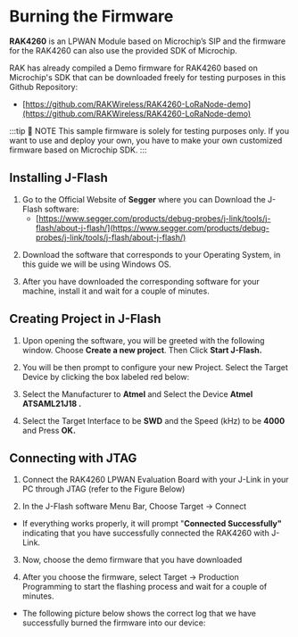 # Burning the Firmware

**RAK4260**  is an LPWAN Module based on Microchip’s SIP and the firmware for the RAK4260 can also use the provided SDK of Microchip.

RAK has already compiled a Demo firmware for RAK4260 based on Microchip's SDK that can be downloaded freely for testing purposes in this Github Repository: 
* [https://github.com/RAKWireless/RAK4260-LoRaNode-demo](https://github.com/RAKWireless/RAK4260-LoRaNode-demo)

:::tip 📝 NOTE
This sample firmware is solely for testing purposes only. If you want to use and deploy your own, you have to make your own customized firmware based on Microchip SDK.
:::

<rk-img
  src="/assets/images/quick-start-guide/rak4260/3burning-the-firmware/github-repo.png"
  width="100%"
  figure-number="1"
  caption="RAK4260 Github Repository"
/>

## Installing J-Flash

1. Go to the Official Website of **Segger** where you can Download the J-Flash software: 
    * [https://www.segger.com/products/debug-probes/j-link/tools/j-flash/about-j-flash/](https://www.segger.com/products/debug-probes/j-link/tools/j-flash/about-j-flash/)

<rk-img
  src="/assets/images/quick-start-guide/rak4260/3burning-the-firmware/segger-website.jpg"
  width="100%"
  figure-number="2"
  caption="Segger Official Website"
/>

2. Download the software that corresponds to your Operating System, in this guide we will be using Windows OS.

<rk-img
  src="/assets/images/quick-start-guide/rak4260/3burning-the-firmware/jlink-software.jpg"
  width="100%"
  figure-number="3"
  caption="J-link Software in different platforms"
/>

3. After you have downloaded the corresponding software for your machine, install it and wait for a couple of minutes.

## Creating Project in J-Flash

1. Upon opening the software, you will be greeted with the following window.  Choose **Create a new project**. Then Click **Start J-Flash.**

<rk-img
  src="/assets/images/quick-start-guide/rak4260/3burning-the-firmware/jflash-interface.jpg"
  width="100%"
  figure-number="4"
  caption="J-flash Interface"
/>

2. You will be then prompt to configure your new Project. Select the Target Device by clicking the box labeled red below: 

<rk-img
  src="/assets/images/quick-start-guide/rak4260/3burning-the-firmware/config-the-project.jpg"
  width="100%"
  figure-number="5"
  caption="Configuring the Project"
/>

3. Select the Manufacturer to **Atmel** and Select the Device **Atmel ATSAML21J18 .**

<rk-img
  src="/assets/images/quick-start-guide/rak4260/3burning-the-firmware/selecting-the-device.png"
  width="100%"
  figure-number="6"
  caption="Selecting the Device"
/>

4. Select the Target Interface to be **SWD** and the Speed (kHz) to be **4000** and Press **OK.**

<rk-img
  src="/assets/images/quick-start-guide/rak4260/3burning-the-firmware/interface-and-speed.jpg"
  width="100%"
  figure-number="7"
  caption="Target Interface and Speed (kHz)"
/>

<rk-img
  src="/assets/images/quick-start-guide/rak4260/3burning-the-firmware/project-successful.jpg"
  width="100%"
  figure-number="8"
  caption="Created Project Successfully"
/>

## Connecting with JTAG

1. Connect the RAK4260 LPWAN Evaluation Board with your J-Link in your PC through JTAG (refer to the Figure Below)

<rk-img
  src="/assets/images/quick-start-guide/rak4260/3burning-the-firmware/jtag-rak4260-connection.png"
  width="100%"
  figure-number="9"
  caption="JTAG to RAK4260 Connections"
/>

<rk-img
  src="/assets/images/quick-start-guide/rak4260/3burning-the-firmware/jtag-rak4260.png"
  width="100%"
  figure-number="10"
  caption="JTAG to RAK4260 Connections"
/>

2. In the J-Flash software Menu Bar, Choose Target -> Connect 

<rk-img
  src="/assets/images/quick-start-guide/rak4260/3burning-the-firmware/connect-to-rak4260.png"
  width="100%"
  figure-number="11"
  caption="Connect to the RAK4260"
/>

* If everything works properly, it will prompt "**Connected Successfully"** indicating that you have successfully connected the RAK4260 with J-Link.

3. Now, choose the demo firmware that you have downloaded 

<rk-img
  src="/assets/images/quick-start-guide/rak4260/3burning-the-firmware/choose-demo-firmware.jpg"
  width="100%"
  figure-number="12"
  caption="Choosing the Demo Firmware"
/>

4. After you choose the firmware, select Target -> Production Programming to start the flashing process and wait for a couple of minutes.

<rk-img
  src="/assets/images/quick-start-guide/rak4260/3burning-the-firmware/burning-the-firmware.png"
  width="100%"
  figure-number="13"
  caption="Burning the Firmware"
/>

* The following picture below shows the correct log that we have successfully burned the firmware into our device:

<rk-img
  src="/assets/images/quick-start-guide/rak4260/3burning-the-firmware/burning-successful.jpg"
  width="100%"
  figure-number="14"
  caption="Success Burning of Firmware Log"
/>
